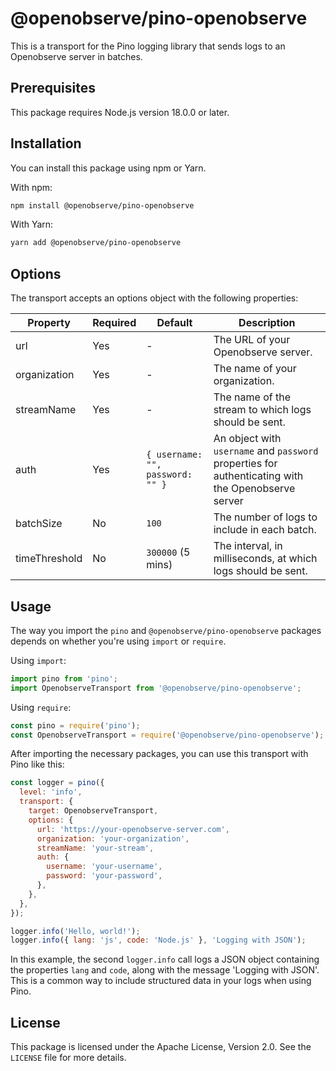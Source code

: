 # @openobserve/pino-openobserve

This is a transport for the Pino logging library that sends logs to an Openobserve server in batches. 

## Prerequisites

This package requires Node.js version 18.0.0 or later.

## Installation

You can install this package using npm or Yarn.

With npm:

```bash
npm install @openobserve/pino-openobserve
```

With Yarn:

```bash
yarn add @openobserve/pino-openobserve
```

## Options

The transport accepts an options object with the following properties:

| Property | Required | Default | Description |
| -------- | -------- | ------- | ----------- |
| url | Yes | - | The URL of your Openobserve server. |
| organization | Yes | - | The name of your organization. |
| streamName | Yes | - | The name of the stream to which logs should be sent. |
| auth | Yes | `{ username: "", password: "" }` | An object with `username` and `password` properties for authenticating with the Openobserve server |
| batchSize | No | `100` | The number of logs to include in each batch. |
| timeThreshold | No | `300000` (5 mins) | The interval, in milliseconds, at which logs should be sent. |

## Usage

The way you import the `pino` and `@openobserve/pino-openobserve` packages depends on whether you're using `import` or `require`. 

Using `import`:

```javascript
import pino from 'pino';
import OpenobserveTransport from '@openobserve/pino-openobserve';
```

Using `require`:

```javascript
const pino = require('pino');
const OpenobserveTransport = require('@openobserve/pino-openobserve');
```

After importing the necessary packages, you can use this transport with Pino like this:

```javascript
const logger = pino({
  level: 'info',
  transport: {
    target: OpenobserveTransport,
    options: {
      url: 'https://your-openobserve-server.com',
      organization: 'your-organization',
      streamName: 'your-stream',
      auth: {
        username: 'your-username',
        password: 'your-password',
      },
    },
  },
});

logger.info('Hello, world!');
logger.info({ lang: 'js', code: 'Node.js' }, 'Logging with JSON');
```

In this example, the second `logger.info` call logs a JSON object containing the properties `lang` and `code`, along with the message 'Logging with JSON'. This is a common way to include structured data in your logs when using Pino.

## License

This package is licensed under the Apache License, Version 2.0. See the `LICENSE` file for more details.